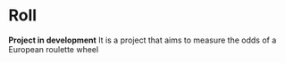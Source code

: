 # Roll
**Project in development**
It is a project that aims to measure the odds of a European roulette wheel
